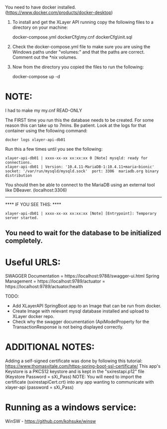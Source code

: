 You need to have docker installed. (https://www.docker.com/products/docker-desktop)

1. To install and get the XLayer API running copy the following files to a directory on your machine:

	docker-compose.yml
	dockerCfg\my.cnf
	dockerCfg\init.sql

2. Check the docker-compose.yml file to make sure you are using the Windows paths under "volumes:" and that the paths are correct.  Comment out the *nix volumes.

3. Now from the directory you copied the files to run the following:

	docker-compose up -d

NOTE:
=====
I had to make my my.cnf READ-ONLY

The FIRST time you run this the database needs to be created.  For some reason this can take up to 7mins.  Be patient.  Look at the logs for that container using the following command:

	docker logs xlayer-api-db01
	
Run this a few times until you see the following:
	
	xlayer-api-db01 | xxxx-xx-xx xx:xx:xx 0 [Note] mysqld: ready for connections.
	xlayer-api-db01 | Version: '10.4.11-MariaDB-1:10.4.11+maria~bionic'  socket: '/var/run/mysqld/mysqld.sock'  port: 3306  mariadb.org binary distribution

You should then be able to connect to the MariaDB using an external tool like DBeaver. (localhost:3306)

---------------------------------------------------------------------------------------------------------
**** IF YOU SEE THIS: ****

	xlayer-api-db01 | xxxx-xx-xx xx:xx:xx [Note] [Entrypoint]: Temporary server started.
	
You need to wait for the database to be initialized completely.
---------------------------------------------------------------------------------------------------------

Useful URLS:
============
SWAGGER Documentation = https://localhost:9788/swagger-ui.html
Spring Management     = https://localhost:9789/actuator
                      = https://localhost:9789/actuator/health

TODO:
- Add XLayerAPI SpringBoot app to an Image that can be run from docker.
- Create Image with relevant mysql database installed and upload to XLayer docker repo.
- Check why the swagger documentation (ApiModelProperty for the TransactionResponse is not being displayed correctly.

ADDITIONAL NOTES:
=================
Adding a self-signed certificate was done by following this tutorial: https://www.thomasvitale.com/https-spring-boot-ssl-certificate/
This app's Keystore is a PKCS12 keystore and is kept in the "sxirestapi.p12" file (Keystore Password = sXi_Pass)
NOTE: You will need to import the certificate (sxirestapiCert.crt) into any app wanting to communicate with xlayer-api (password = sXi_Pass)

Running as a windows service:
=============================
WinSW - https://github.com/kohsuke/winsw

